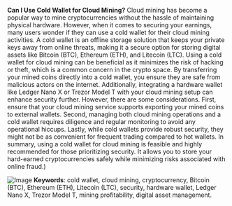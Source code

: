 **Can I Use Cold Wallet for Cloud Mining?**
Cloud mining has become a popular way to mine cryptocurrencies without the hassle of maintaining physical hardware. However, when it comes to securing your earnings, many users wonder if they can use a cold wallet for their cloud mining activities. A cold wallet is an offline storage solution that keeps your private keys away from online threats, making it a secure option for storing digital assets like Bitcoin (BTC), Ethereum (ETH), and Litecoin (LTC). 
Using a cold wallet for cloud mining can be beneficial as it minimizes the risk of hacking or theft, which is a common concern in the crypto space. By transferring your mined coins directly into a cold wallet, you ensure they are safe from malicious actors on the internet. Additionally, integrating a hardware wallet like Ledger Nano X or Trezor Model T with your cloud mining setup can enhance security further.
However, there are some considerations. First, ensure that your cloud mining service supports exporting your mined coins to external wallets. Second, managing both cloud mining operations and a cold wallet requires diligence and regular monitoring to avoid any operational hiccups. Lastly, while cold wallets provide robust security, they might not be as convenient for frequent trading compared to hot wallets.
In summary, using a cold wallet for cloud mining is feasible and highly recommended for those prioritizing security. It allows you to store your hard-earned cryptocurrencies safely while minimizing risks associated with online fraud.)

![Image](https://github.com/user-attachments/assets/4a25d116-2220-4385-b08e-f287af8fcbc4)
**Keywords**: cold wallet, cloud mining, cryptocurrency, Bitcoin (BTC), Ethereum (ETH), Litecoin (LTC), security, hardware wallet, Ledger Nano X, Trezor Model T, mining profitability, digital asset management.
